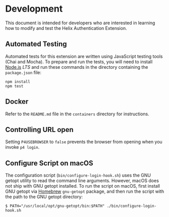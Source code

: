 # Development

This document is intended for developers who are interested in learning how
to modify and test the Helix Authentication Extension.

## Automated Testing

Automated tests for this extension are written using JavaScript testing tools
(Chai and Mocha). To prepare and run the tests, you will need to install
[Node.js](https://nodejs.org/) *LTS* and run these commands in the directory
containing the `package.json` file:

```shell
npm install
npm test
```

## Docker

Refer to the `README.md` file in the `containers` directory for instructions.

## Controlling URL open

Setting `P4USEBROWSER` to `false` prevents the browser from opening when you
invoke `p4 login`.

## Configure Script on macOS

The configuration script (`bin/configure-login-hook.sh`) uses the GNU getopt
utility to read the command line arguments. However, macOS does not ship with
GNU getopt installed. To run the script on macOS, first install GNU getopt via
[Homebrew](https://brew.sh) `gnu-getopt` package, and then run the script with
the path to the GNU getopt directory:

```shell
$ PATH="/usr/local/opt/gnu-getopt/bin:$PATH" ./bin/configure-login-hook.sh
```
